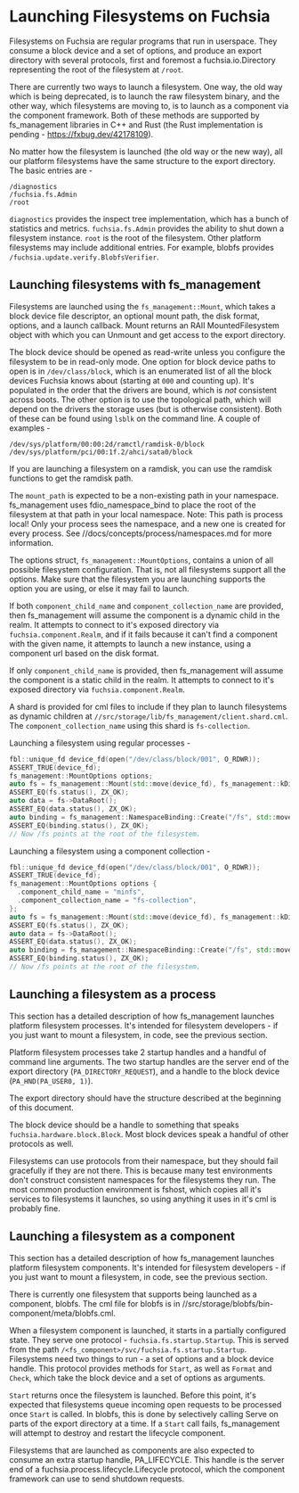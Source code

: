 # Launching Filesystems on Fuchsia

Filesystems on Fuchsia are regular programs that run in userspace. They consume a block device and
a set of options, and produce an export directory with several protocols, first and foremost a
fuchsia.io.Directory representing the root of the filesystem at `/root`.

There are currently two ways to launch a filesystem. One way, the old way which is being
deprecated, is to launch the raw filesystem binary, and the other way, which filesystems are moving
to, is to launch as a component via the component framework. Both of these methods are supported by
fs_management libraries in C++ and Rust (the Rust implementation is pending - https://fxbug.dev/42178109).

No matter how the filesystem is launched (the old way or the new way), all our platform filesystems
have the same structure to the export directory. The basic entries are -

```
/diagnostics
/fuchsia.fs.Admin
/root
```

`diagnostics` provides the inspect tree implementation, which has a bunch of statistics and
metrics. `fuchsia.fs.Admin` provides the ability to shut down a filesystem instance. `root` is the
root of the filesystem. Other platform filesystems may include additional entries. For example,
blobfs provides `/fuchsia.update.verify.BlobfsVerifier`.

## Launching filesystems with fs_management

Filesystems are launched using the `fs_management::Mount`, which takes a block device file
descriptor, an optional mount path, the disk format, options, and a launch callback. Mount returns
an RAII MountedFilesystem object with which you can Unmount and get access to the export directory.

The block device should be opened as read-write unless you configure the filesystem to be in
read-only mode. One option for block device paths to open is in `/dev/class/block`, which is an
enumerated list of all the block devices Fuchsia knows about (starting at `000` and counting up).
It's populated in the order that the drivers are bound, which is _not_ consistent across boots. The
other option is to use the topological path, which will depend on the drivers the storage uses (but
is otherwise consistent). Both of these can be found using `lsblk` on the command line. A couple of
examples -

```
/dev/sys/platform/00:00:2d/ramctl/ramdisk-0/block
/dev/sys/platform/pci/00:1f.2/ahci/sata0/block
```

If you are launching a filesystem on a ramdisk, you can use the ramdisk functions to get the
ramdisk path.

The `mount_path` is expected to be a non-existing path in your namespace. fs_management uses
fdio_namespace_bind to place the root of the filesystem at that path in your local namespace. Note:
This path is process local! Only your process sees the namespace, and a new one is created for
every process. See //docs/concepts/process/namespaces.md for more information.

The options struct, `fs_management::MountOptions`, contains a union of all possible filesystem
configuration. That is, not all filesystems support all the options. Make sure that the filesystem
you are launching supports the option you are using, or else it may fail to launch.

If both `component_child_name` and `component_collection_name` are provided, then fs_management
will assume the component is a dynamic child in the realm. It attempts to connect to it's exposed
directory via `fuchsia.component.Realm`, and if it fails because it can't find a component with the
given name, it attempts to launch a new instance, using a component url based on the disk format.

If only `component_child_name` is provided, then fs_management will assume the component is a static
child in the realm. It attempts to connect to it's exposed directory via
`fuchsia.component.Realm`.

A shard is provided for cml files to include if they plan to launch filesystems as dynamic children
at `//src/storage/lib/fs_management/client.shard.cml`. The `component_collection_name` using this
shard is `fs-collection`.

Launching a filesystem using regular processes -

```cpp
fbl::unique_fd device_fd(open("/dev/class/block/001", O_RDWR));
ASSERT_TRUE(device_fd);
fs_management::MountOptions options;
auto fs = fs_management::Mount(std::move(device_fd), fs_management::kDiskFormatMinfs, options);
ASSERT_EQ(fs.status(), ZX_OK);
auto data = fs->DataRoot();
ASSERT_EQ(data.status(), ZX_OK);
auto binding = fs_management::NamespaceBinding::Create("/fs", std::move(*data));
ASSERT_EQ(binding.status(), ZX_OK);
// Now /fs points at the root of the filesystem.
```

Launching a filesystem using a component collection -

```cpp
fbl::unique_fd device_fd(open("/dev/class/block/001", O_RDWR));
ASSERT_TRUE(device_fd);
fs_management::MountOptions options {
  .component_child_name = "minfs",
  .component_collection_name = "fs-collection",
};
auto fs = fs_management::Mount(std::move(device_fd), fs_management::kDiskFormatMinfs, options);
ASSERT_EQ(fs.status(), ZX_OK);
auto data = fs->DataRoot();
ASSERT_EQ(data.status(), ZX_OK);
auto binding = fs_management::NamespaceBinding::Create("/fs", std::move(*data));
ASSERT_EQ(binding.status(), ZX_OK);
// Now /fs points at the root of the filesystem.
```

## Launching a filesystem as a process

This section has a detailed description of how fs_management launches platform filesystem
processes. It's intended for filesystem developers - if you just want to mount a filesystem, in
code, see the previous section.

Platform filesystem processes take 2 startup handles and a handful of command line arguments. The
two startup handles are the server end of the export directory (`PA_DIRECTORY_REQUEST`), and a
handle to the block device (`PA_HND(PA_USER0, 1)`).

The export directory should have the structure described at the beginning of this document.

The block device should be a handle to something that speaks `fuchsia.hardware.block.Block`. Most
block devices speak a handful of other protocols as well.

Filesystems can use protocols from their namespace, but they should fail gracefully if they are not
there. This is because many test environments don't construct consistent namespaces for the
filesystems they run. The most common production environment is fshost, which copies all it's
services to filesystems it launches, so using anything it uses in it's cml is probably fine.

## Launching a filesystem as a component

This section has a detailed description of how fs_management launches platform filesystem
components. It's intended for filesystem developers - if you just want to mount a filesystem, in
code, see the previous section.

There is currently one filesystem that supports being launched as a component, blobfs. The cml file
for blobfs is in //src/storage/blobfs/bin-component/meta/blobfs.cml.

When a filesystem component is launched, it starts in a partially configured state. They serve one
protocol - `fuchsia.fs.startup.Startup`. This is served from the path
`/<fs_component>/svc/fuchsia.fs.startup.Startup`. Filesystems need two things to run - a set of
options and a block device handle. This protocol provides methods for `Start`, as well as `Format`
and `Check`, which take the block device and a set of options as arguments.

`Start` returns once the filesystem is launched. Before this point, it's expected that filesystems
queue incoming open requests to be processed once `Start` is called. In blobfs, this is done by
selectively calling Serve on parts of the export directory at a time. If a `Start` call fails,
fs_management will attempt to destroy and restart the lifecycle component.

Filesystems that are launched as components are also expected to consume an extra startup handle,
PA_LIFECYCLE. This handle is the server end of a fuchsia.process.lifecycle.Lifecycle protocol,
which the component framework can use to send shutdown requests.
